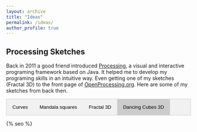 ```yaml
---
layout: archive
title: "Ideas"
permalink: /ideas/
author_profile: true
---
```

<style scoped>
    /* Style the tab */
.tab {
  overflow: hidden;
  border: 1px solid #ccc;
  background-color: #f1f1f1;
}

/* Style the buttons that are used to open the tab content */
.tab button {
  background-color: inherit;
  float: left;
  border: none;
  outline: none;
  cursor: pointer;
  padding: 14px 16px;
  transition: 0.3s;
}

/* Change background color of buttons on hover */
.tab button:hover {
  background-color: #ddd;
}

/* Create an active/current tablink class */
.tab button.active {
  background-color: #ccc;
}

/* Style the tab content */
.tabcontent {
  display: none;
  padding: 6px 12px;
  border: 1px solid #ccc;
  border-top: none;
}
</style>

<script>
    function openCity(evt, cityName) {
    // Declare all variables
    var i, tabcontent, tablinks;

    // Get all elements with class="tabcontent" and hide them
    tabcontent = document.getElementsByClassName("tabcontent");
    for (i = 0; i < tabcontent.length; i++) {
        tabcontent[i].style.display = "none";
    }

    // Get all elements with class="tablinks" and remove the class "active"
    tablinks = document.getElementsByClassName("tablinks");
    for (i = 0; i < tablinks.length; i++) {
        tablinks[i].className = tablinks[i].className.replace(" active", "");
    }

    // Show the current tab, and add an "active" class to the button that opened the tab
    document.getElementById(cityName).style.display = "block";
    evt.currentTarget.className += " active";
    }
</script>



<script type="text/javascript" src="../assets/processing/processingNew.js"></script>



## Processing Sketches
Back in 2011 a good friend introduced [Processing](https://processing.org/), a visual and interactive programing framework based on Java. It helped me to develop my programing skills in an intuitive way. Even getting one of my sketches (Fractal 3D) to the front page of [OpenProcessing.org](https://www.openprocessing.org).
Here are some of my sketches from back then.
<!-- Tab links -->
<div class="tab">
  <button class="tablinks" onclick="openCity(event, 'merolek')">Curves</button>
  <button class="tablinks" onclick="openCity(event, 'mandala_cuadros')">Mandala squares</button>
  <button class="tablinks" onclick="openCity(event, 'fractal_3D')">Fractal 3D</button>
  <button id="default_tab" class="tablinks active" onclick="openCity(event, 'dancing_cubes_3D')">Dancing Cubes 3D</button>
</div>

<!-- Tab content -->
<div id="merolek" class="tabcontent">
    <h3 id="sketch_title">Curves by lines</h3>
    <canvas id="processing_canvas_1" data-processing-sources="merolek.pde" style="width:  100%; height: 100%; border-style: solid;" resize></canvas>
    <br>
    Click on the sketch and use <i class="fa fa-arrow-up"></i> and <i class="fa fa-arrow-down"></i> keys for interaction.
</div>

<div id="fractal_3D" class="tabcontent">
  <h3 id="sketch_title">Fractal 3D</h3>
    <canvas id="processing_canvas_2" data-processing-sources="proc_cubes_3D.pde" style="width:  100%; height: 100%; border-style: solid;" resize></canvas>
</div>

<div id="dancing_cubes_3D" class="tabcontent">
  <h3 id="sketch_title">Dancing Cubes 3D</h3>
    <canvas id="processing_canvas_3" data-processing-sources="dancing_cubes_3D.pde" style="width:  100%; height: 100%; border-style: solid; " resize></canvas>
</div>

<div id="mandala_cuadros" class="tabcontent">
  <h3 id="sketch_title">Mandala squares</h3>
    <canvas id="processing_canvas_4" data-processing-sources="mandala_cuadros.pde" style="width:  100%; height: 100%; border-style: solid;" resize></canvas>
    <br>
    Click mouse to erase. And control size of circles and squares with mouse position.
</div>


<script>
  document.getElementById("default_tab").click()
  console.log('clicled')

  // Get the canvas element form the page
  var canvas = document.getElementById('processing_canvas');
  
  function fullscreen(){
    var el = document.getElementById(this.id);

    if(el.webkitRequestFullScreen) {
        el.webkitRequestFullScreen();
    }
    else {
      el.mozRequestFullScreen();
    }            
  }
  
  document.getElementById('processing_canvas_1').addEventListener("click",fullscreen)
  document.getElementById('processing_canvas_2').addEventListener("click",fullscreen)
  document.getElementById('processing_canvas_3').addEventListener("click",fullscreen)
  document.getElementById('processing_canvas_4').addEventListener("click",fullscreen)

</script>


{% seo %}